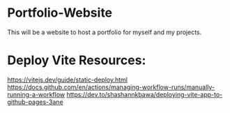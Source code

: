 # Portfolio-Website
This will be a website to host a portfolio for myself and my projects.


# Deploy Vite Resources:
https://vitejs.dev/guide/static-deploy.html
https://docs.github.com/en/actions/managing-workflow-runs/manually-running-a-workflow
https://dev.to/shashannkbawa/deploying-vite-app-to-github-pages-3ane
